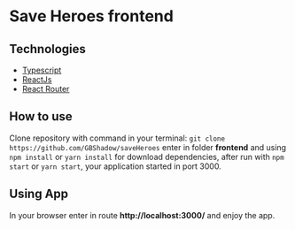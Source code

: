 # Save Heroes frontend

## Technologies

* [Typescript](https://www.typescriptlang.org/)
* [ReactJs](https://pt-br.reactjs.org/)
* [React Router](https://reactrouter.com/web/guides/quick-start)

## How to use

Clone repository with command in your terminal: `git clone https://github.com/GBShadow/saveHeroes`
enter in folder **frontend** and using `npm install` or `yarn install` for download dependencies,
after run with `npm start` or `yarn start`, your application started in port 3000.

## Using App

In your browser enter in route **http://localhost:3000/** and enjoy the app.
